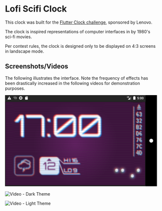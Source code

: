 # Lofi Scifi Clock

This clock was built for the [Flutter Clock challenge](https://flutter.dev/clock), sponsored by Lenovo.

The clock is inspired representations of computer interfaces in by 1980's sci-fi movies.  

Per contest rules, the clock is designed only to be displayed on 4:3 screens in landscape mode.

## Screenshots/Videos

The following illustrates the interface.  Note the frequency of effects has been drastically increased in the following videos for demonstration purposes.


![Screenshot - Dark Theme](./meta_assets/screenshot_01.png)

![Video - Dark Theme](./meta_assets/lofi_scifi_example_ani.gif)

![Video - Light Theme](./meta_assets/lofi_scifi_example_ani_light.gif)
